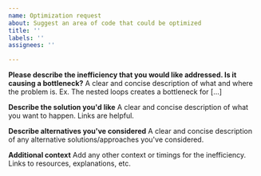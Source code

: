 ```yaml
---
name: Optimization request
about: Suggest an area of code that could be optimized
title: ''
labels: ''
assignees: ''

---
```


**Please describe the inefficiency that you would like addressed.  Is it causing a bottleneck?**
A clear and concise description of what and where the problem is. 
Ex. The nested loops creates a bottleneck for [...]

**Describe the solution you'd like**
A clear and concise description of what you want to happen.  Links are helpful.

**Describe alternatives you've considered**
A clear and concise description of any alternative solutions/approaches you've considered.

**Additional context**
Add any other context or timings for the inefficiency.  Links to resources, explanations, etc.  
